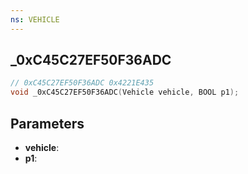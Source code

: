 ```yaml
---
ns: VEHICLE
---
```

## _0xC45C27EF50F36ADC

```c
// 0xC45C27EF50F36ADC 0x4221E435
void _0xC45C27EF50F36ADC(Vehicle vehicle, BOOL p1);
```


## Parameters
* **vehicle**: 
* **p1**: 


